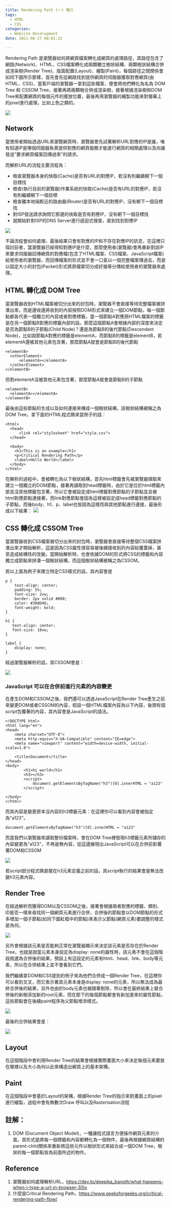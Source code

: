 ```yaml
---
title: Rendering Path (一) 簡介
tags:
  - HTML
  - CSS
categories:
  - Website Development
date: 2021-08-27 00:01:22

---
```



Rendering Path 是瀏覽器如何將網頁檔案轉化成網頁的處理路徑，其路徑包含了網路(Network)、HTML、CSS檔案轉化成兩顆獨立樹狀結構、兩顆樹狀結構合併成渲染樹(Render Tree)、版面配置(Layout)、繪製(Paint)，每個路徑之間關係會如同下圖所示那樣，首先會先從網路找到提供網頁的伺服器獲取對應網頁(由HTML、CSS)、當客戶端的瀏覽器一拿到這些檔案，便會將他們轉化為名為 DOM Tree 和 CSSOM Tree，接著再將兩顆樹合併成渲染樹，接著根據渲染樹和DOM Tree來配置網頁的每個元件的擺放位置，最後再用瀏覽器的繪製功能來對螢幕上的pixel進行處理，比如上色之類的。

![](https://res.cloudinary.com/dqfxgtyoi/image/upload/v1629987931/blog/RenderingPath/Critical_Rendering_Path_ntcjvi.png)

## Network

當使用者開始透過URL來瀏覽網頁時，瀏覽器會先試著解析URL對應的IP是誰，唯有知道IP是哪個伺服器負責提供對應的網頁服務才能進行網頁的相關處理以及向誰發送"要求網頁檔案回傳過來"的請求。

而解析URL的流程主要流程為：
- 檢查瀏覽器本身的快取(Cache)是否有URL的對應IP，若沒有則繼續朝下一個目標找
- 檢查(執行目前的瀏覽器)作業系統的快取(Cache)是否有URL的對應IP，若沒有則繼續朝下一個目標
- 檢查離本地端較近的路由器(Router)是否有URL的對應IP，沒有朝下一個目標找
- 對ISP發送請求詢問它那邊的快取是否有對應IP，沒有朝下一個目標找
- 就開始針對ISP的DNS Server進行遞迴式搜查，直到找到對應IP

![](https://res.cloudinary.com/dqfxgtyoi/image/upload/v1629970812/blog/RenderingPath/howtofindIP_pku1yw.png)

不論流程會如何處理，最後結果只會有對應的IP和不存在對應IP的訊息，在這裡只探討前者，當瀏覽器已經得知對應IP是什麼，那麼使用者(瀏覽器)會再重新對該IP來要求伺服器回傳網頁的對應檔(包含了HTML檔案、CSS檔案、JavaScript檔案)給使用者的瀏覽器，而回傳檔案的形式並不會一口氣以一個完整檔案傳過去，而是以固定大小的封包(Packet)形式將原檔案切分成好幾等分傳給使用者的瀏覽器來處理。

## HTML 轉化成 DOM Tree
當瀏覽器收到HTML檔案被切分出來的封包時，瀏覽器不會直接等待完整檔案被拼湊出來，而是邊收邊將收到的內容按照DOM形式來建立一個DOM節點，每一個節點都各代表一個獨立的內容或者對應標籤，當一個節點A對應原HTML檔案的標籤是在另一個節點B對應的標籤內部的話，那麼這個節點A會根據內部的深度來決定是否為節點B的子節點(Child Node)？還是為節點B的後代節點(Descendant Node)，比如說節點A對應的標籤是elementA，而節點B的標籤是elementB，若elementA還被其他元素包含著，那麼節點A就會是節點B的後代節點
```
<elementB>
  <otherElement>
      <elementA></elementA>
  </otherElement>
</elementB>
```

但若elementA沒被其他元素包含著，那麼節點A就會是節點B的子節點
```
<elementB>
  <elementA></elementA>
</elementB>
```
最後由這些節點的生成以及如何連接來構成一個樹狀結構，該樹狀結構被稱之為DOM Tree，拿下面的HTML程式碼來當例子的話：

```
<html>
  <head>
 	  <link rel="stylesheet" href="style.css">
  </head>
  
  <body>
	<h1>This is an example</h1>
  	<p>Critical Rendering Path</p>
	<label>Hello World</label>
  </body>
</html>
```
在解析的過程中，會被轉化為以下樹狀結構，首先html標籤會先被瀏覽器擷取來建立一個獨立的DOM節點，接著再讀取到head標籤時，由於它是位於html標籤內部且沒其他標籤包含著，所以它會被設定成html標籤對應節點的子節點並且被html對應節點連接著，而link對應節點會因為這樣被設定成head標籤對應節點的子節點，而後body、h1、p、label也皆因為這樣而與其他節點進行連接，最後形成以下結果：
![](https://res.cloudinary.com/dqfxgtyoi/image/upload/v1629973153/blog/RenderingPath/domTreeExample_ep0cvp.png)


## CSS 轉化成 CSSOM Tree

當瀏覽器收到CSS檔案被切分出來的封包時，瀏覽器會直接等待整個CSS檔案拼湊出來才開始解析，這是因為CSS屬性很容易被後續接收到的內容給覆蓋掉，甚至造成結構性的改變。當開始解析時，也會依據DOM的形式將CSS的標籤和內容獨立成節點來拼湊一個樹狀結構，而這個樹狀結構被稱之為CSSOM。

若以上面為例子來建立特定CSS樣式的話，其內容會是

```
p {
    text-align: center;
    padding: 5%;
    font-size: 2vw;
    border: 2px solid #000;
    color: #308D46;
    font-weight: bold;
}

h1 {
   text-align: center;
   font-size: 10vw;
}

label {
    display: none;
}

```

經過瀏覽器解析的話，其CSSOM會是：

![](https://res.cloudinary.com/dqfxgtyoi/image/upload/v1629982746/blog/RenderingPath/cssomTreeExample_lbkboi.png)

### JavaScript 可以在合併前進行元素的內容變更 

在產生DOM和CSSOM之後，我們還可以透過JavaScript在Render Tree產生之前來變更DOM或者CSSOM的內容，假設一個HTML檔案內容為以下內容，後頭有個script包覆著的內容，其內容會是JavaScript的語法。

```
<!DOCTYPE html>
<html lang="en">
<head>
    <meta charset="UTF-8">
    <meta http-equiv="X-UA-Compatible" content="IE=edge">
    <meta name="viewport" content="width=device-width, initial-scale=1.0">
   
    <title>Document</title>
</head>
<body>
        <h1>hi world</h1>
        <h3></h3>
        <script>
            document.getElementsByTagName("h3")[0].innerHTML = "a123"
        </script>
        
</body>
</html>

```
而其內容是變更原本沒內容的h3標籤元素：在這裡你可以看到內容會被指定為"a123"。

```
document.getElementsByTagName("h3")[0].innerHTML = "a123"
```

而當我們以瀏覽器來讀取整份檔案時，會在DOM Tree裡發現h3標籤元素所儲存的內容變更為"a123"，不再是無內容，從這邊展現出JavaScript可以在合併前影響著DOM和CSSOM

![](https://res.cloudinary.com/dqfxgtyoi/image/upload/v1629989767/blog/RenderingPath/result_javascript_within__html_ijz2jg.png)

若script部分程式碼是擺在h3元素定義之前的話，其script執行的結果會是無法改變h3元素內容。

## Render Tree
在經過解析而獲得DOM以及CSSOM之後，接著會根據兩者對應的標籤、類別、ID是否一樣來尋找同一個網頁元素進行合併，合併後的節點會以DOM節點的形式多增加一個子節點(如同下圖紅框中的節點)來表示父節點(網頁元素)要調整的樣式是為何。

![](https://res.cloudinary.com/dqfxgtyoi/image/upload/v1629991053/blog/RenderingPath/newNode_renderTree_otmzal.png)

另外會根據該元素是否能夠正常在瀏覽器顯示來決定該元素是否存在於Render Tree，也就是說當元素本身設定為display: none的屬性時，該元素不會在這個階段挑選為合併後的結果，預設上有這設定的元素有html、head、link、body等元素，所以在合併結果上並不會看到它們。

我們繼續拿DOM和CSS提到的例子來為他們合併成一個Render Tree，在這裡你可以看到叉叉，而它表示著其元素本身是display: none的元素，所以無法成為最終合併後的結果，另外也由於body元素也被跟著剔除，所以會在最終結果上替合併後的新樹添加新的root元素，而在那下的每個節點都會有新加進來的屬性節點，這些節點會在後續paint程序為父節點增添樣式。

![](https://res.cloudinary.com/dqfxgtyoi/image/upload/v1629992018/blog/RenderingPath/renderTreeExample_lnh9md.png)


最後的合併結果會是：

![](https://res.cloudinary.com/dqfxgtyoi/image/upload/v1629992416/blog/RenderingPath/finalRenderTreeExample_sf7ylt.png)

## Layout 
在這個階段中會利用Render Tree的結果會根據實際畫面大小來決定每個元素要放在哪裡以及大小為何以此來構造出網頁上的基本架構。

## Paint
在這個階段中會基於Layout的架構，根據Render Tree的指示來對畫面上的pixel進行繪製，過程中會有無數次Draw 呼叫以及Rasterisation流程


## 註解：
1. DOM (Document Object Model)，一種讓程式語言方便操作網頁元素的介面，其形式是將每一個標籤和內容都轉化為一個物件，最後再根據網頁結構的parent-child關係來重新將這些元件以樹狀形式來結合成一個DOM Tree，樹狀的每一個節點皆為前面所述的物件。






## Reference

1. 瀏覽器如何處理解析URL，https://dev.to/deepika_banoth/what-happens-when-i-type-a-url-in-browser-3i5o
2. 什麼是Critical Rendering Path，https://www.geeksforgeeks.org/critical-rendering-path-flow/
